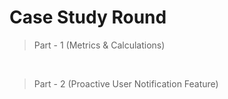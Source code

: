 # Case Study Round
> Part - 1 (Metrics & Calculations)
<br>

> Part - 2 (Proactive User Notification Feature)
<br>
